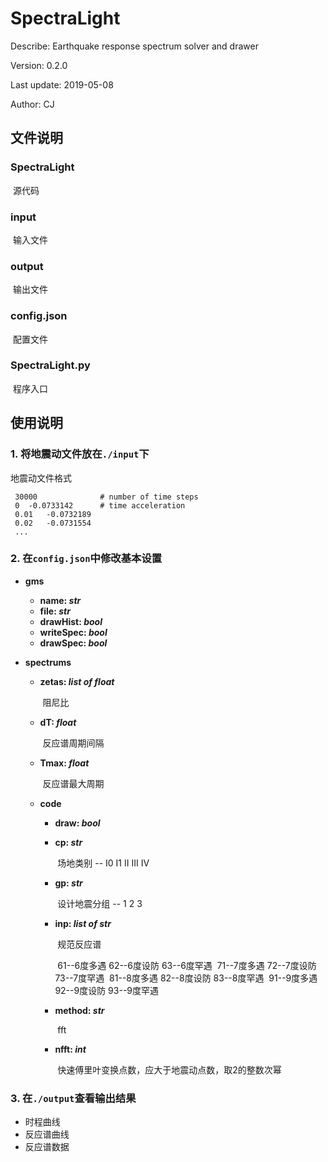 # SpectraLight

Describe: Earthquake response spectrum solver and drawer

Version: 0.2.0

Last update: 2019-05-08

Author: CJ

## 文件说明

### SpectraLight

​	源代码

### input

​	输入文件

### output

​	输出文件

### config.json

​	配置文件

### SpectraLight.py

​	程序入口

## 使用说明

### 1. 将地震动文件放在``./input``下

地震动文件格式

```
 30000				# number of time steps
 0	-0.0733142		# time acceleration
 0.01	-0.0732189
 0.02	-0.0731554
 ...
```

### 2. 在``config.json``中修改基本设置

- **gms**

  - **name: *str***
  - **file: *str***
  - **drawHist: *bool***
  - **writeSpec: *bool***
  - **drawSpec: *bool***

- **spectrums**

  - **zetas: *list of float***

    ​	阻尼比

  - **dT: *float***

    ​	反应谱周期间隔

  - **Tmax: *float***

    ​	反应谱最大周期

  - **code**

    - **draw: *bool***

    - **cp: *str***

      ​	场地类别 -- I0  I1  II  III  IV

    - **gp: *str***

      ​	设计地震分组 -- 1  2  3

    - **inp: *list of str***

      ​	规范反应谱
      
      ​	61--6度多遇  62--6度设防  63--6度罕遇
      ​	71--7度多遇  72--7度设防  73--7度罕遇
      ​	81--8度多遇  82--8度设防  83--8度罕遇
      ​	91--9度多遇  92--9度设防  93--9度罕遇
    
    - **method: *str***
    
      ​	fft
    
    - **nfft: *int***
    
      ​	快速傅里叶变换点数，应大于地震动点数，取2的整数次幂


### 3. 在`./output`查看输出结果

- 时程曲线
- 反应谱曲线
- 反应谱数据